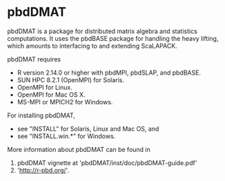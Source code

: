 # pbdDMAT

pbdDMAT is a package for distributed matrix algebra and statistics 
computations.  It uses the pbdBASE package for handling the heavy
lifting, which amounts to interfacing to and extending ScaLAPACK.

pbdDMAT requires
* R version 2.14.0 or higher with pbdMPI, pbdSLAP, and pbdBASE.
* SUN HPC 8.2.1 (OpenMPI) for Solaris.
* OpenMPI for Linux.
* OpenMPI for Mac OS X.
* MS-MPI or MPICH2 for Windows.

For installing pbdDMAT, 
* see "INSTALL" for Solaris, Linux and Mac OS, and
* see "INSTALL.win.*" for Windows.

More information about pbdDMAT can be found in
1. pbdDMAT vignette at 'pbdDMAT/inst/doc/pbdDMAT-guide.pdf'
2. 'http://r-pbd.org/'.
